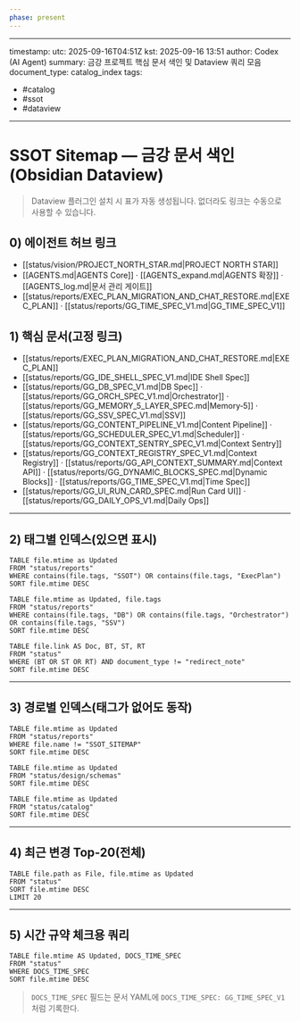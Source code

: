 ```yaml
---
phase: present
---
```


---
timestamp:
  utc: 2025-09-16T04:51Z
  kst: 2025-09-16 13:51
author: Codex (AI Agent)
summary: 금강 프로젝트 핵심 문서 색인 및 Dataview 쿼리 모음
document_type: catalog_index
tags:
  - #catalog
  - #ssot
  - #dataview
---

# SSOT Sitemap — 금강 문서 색인(Obsidian Dataview)

> Dataview 플러그인 설치 시 표가 자동 생성됩니다. 없더라도 링크는 수동으로 사용할 수 있습니다.

## 0) 에이전트 허브 링크
- [[status/vision/PROJECT_NORTH_STAR.md|PROJECT NORTH STAR]]
- [[AGENTS.md|AGENTS Core]] · [[AGENTS_expand.md|AGENTS 확장]] · [[AGENTS_log.md|문서 관리 게이트]]
- [[status/reports/EXEC_PLAN_MIGRATION_AND_CHAT_RESTORE.md|EXEC_PLAN]] · [[status/reports/GG_TIME_SPEC_V1.md|GG_TIME_SPEC_V1]]

## 1) 핵심 문서(고정 링크)
- [[status/reports/EXEC_PLAN_MIGRATION_AND_CHAT_RESTORE.md|EXEC_PLAN]]
- [[status/reports/GG_IDE_SHELL_SPEC_V1.md|IDE Shell Spec]]
- [[status/reports/GG_DB_SPEC_V1.md|DB Spec]] · [[status/reports/GG_ORCH_SPEC_V1.md|Orchestrator]] · [[status/reports/GG_MEMORY_5_LAYER_SPEC.md|Memory‑5]] · [[status/reports/GG_SSV_SPEC_V1.md|SSV]]
- [[status/reports/GG_CONTENT_PIPELINE_V1.md|Content Pipeline]] · [[status/reports/GG_SCHEDULER_SPEC_V1.md|Scheduler]] · [[status/reports/GG_CONTEXT_SENTRY_SPEC_V1.md|Context Sentry]]
- [[status/reports/GG_CONTEXT_REGISTRY_SPEC_V1.md|Context Registry]] · [[status/reports/GG_API_CONTEXT_SUMMARY.md|Context API]] · [[status/reports/GG_DYNAMIC_BLOCKS_SPEC.md|Dynamic Blocks]] · [[status/reports/GG_TIME_SPEC_V1.md|Time Spec]]
- [[status/reports/GG_UI_RUN_CARD_SPEC.md|Run Card UI]] · [[status/reports/GG_DAILY_OPS_V1.md|Daily Ops]]

---

## 2) 태그별 인덱스(있으면 표시)

```dataview
TABLE file.mtime as Updated
FROM "status/reports"
WHERE contains(file.tags, "SSOT") OR contains(file.tags, "ExecPlan")
SORT file.mtime DESC
```

```dataview
TABLE file.mtime as Updated, file.tags
FROM "status/reports"
WHERE contains(file.tags, "DB") OR contains(file.tags, "Orchestrator") OR contains(file.tags, "SSV")
SORT file.mtime DESC
```

```dataview
TABLE file.link AS Doc, BT, ST, RT
FROM "status"
WHERE (BT OR ST OR RT) AND document_type != "redirect_note"
SORT file.mtime DESC
```

---

## 3) 경로별 인덱스(태그가 없어도 동작)

```dataview
TABLE file.mtime as Updated
FROM "status/reports"
WHERE file.name != "SSOT_SITEMAP"
SORT file.mtime DESC
```

```dataview
TABLE file.mtime as Updated
FROM "status/design/schemas"
SORT file.mtime DESC
```

```dataview
TABLE file.mtime as Updated
FROM "status/catalog"
SORT file.mtime DESC
```

---

## 4) 최근 변경 Top‑20(전체)
```dataview
TABLE file.path as File, file.mtime as Updated
FROM "status"
SORT file.mtime DESC
LIMIT 20
```

---

## 5) 시간 규약 체크용 쿼리
```dataview
TABLE file.mtime AS Updated, DOCS_TIME_SPEC
FROM "status"
WHERE DOCS_TIME_SPEC
SORT file.mtime DESC
```
> `DOCS_TIME_SPEC` 필드는 문서 YAML에 `DOCS_TIME_SPEC: GG_TIME_SPEC_V1`처럼 기록한다.
